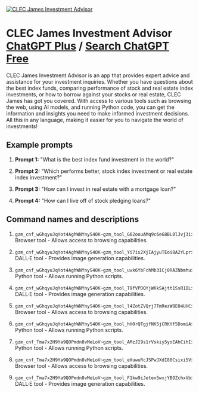 
[![CLEC James Investment Advisor](https://files.oaiusercontent.com/file-IiTctyxQGvu9wuC8dGLEQBzQ?se=2123-10-19T19%3A08%3A47Z&sp=r&sv=2021-08-06&sr=b&rscc=max-age%3D31536000%2C%20immutable&rscd=attachment%3B%20filename%3D97ae6eaa-2e3f-4a56-8140-a21b9963102e.png&sig=UTPYSzS%2B2wlSxe8wzTIzxORu58TX5q%2BdCFRKz74iob4%3D)](https://chat.openai.com/g/g-Q8Y2TmEcq-clec-james-investment-advisor)

# CLEC James Investment Advisor [ChatGPT Plus](https://chat.openai.com/g/g-Q8Y2TmEcq-clec-james-investment-advisor) / [Search ChatGPT Free](https://gptcall.net/index.html#/?search=CLEC%20James%20Investment%20Advisor)

CLEC James Investment Advisor is an app that provides expert advice and assistance for your investment inquiries. Whether you have questions about the best index funds, comparing performance of stock and real estate index investments, or how to borrow against your stocks or real estate, CLEC James has got you covered. With access to various tools such as browsing the web, using AI models, and running Python code, you can get the information and insights you need to make informed investment decisions. All this in any language, making it easier for you to navigate the world of investments!

## Example prompts

1. **Prompt 1:** "What is the best index fund investment in the world?"

2. **Prompt 2:** "Which performs better, stock index investment or real estate index investment?"

3. **Prompt 3:** "How can I invest in real estate with a mortgage loan?"

4. **Prompt 4:** "How can I live off of stock pledging loans?"

## Command names and descriptions

1. `gzm_cnf_wGhqyuJqYot4AghWNYnyS4OK~gzm_tool_G62oouAMq9c6eG8BL0lJvj3i`: Browser tool - Allows access to browsing capabilities.
  
2. `gzm_cnf_wGhqyuJqYot4AghWNYnyS4OK~gzm_tool_Yi7ix2XjIAjyuTEoi8A2YLpr`: DALL·E tool - Provides image generation capabilities.
    
3. `gzm_cnf_wGhqyuJqYot4AghWNYnyS4OK~gzm_tool_uvk6YbFchMb3ICj0RAZNbmhu`: Python tool - Allows running Python scripts.
    
4. `gzm_cnf_wGhqyuJqYot4AghWNYnyS4OK~gzm_tool_T9fVPDQYjWKkSAjtt1SsR1DL`: DALL·E tool - Provides image generation capabilities.

5. `gzm_cnf_wGhqyuJqYot4AghWNYnyS4OK~gzm_tool_l4ZotZVQrj7TmRezW8E04UHC`: Browser tool - Allows access to browsing capabilities.

6. `gzm_cnf_wGhqyuJqYot4AghWNYnyS4OK~gzm_tool_hH0rQTgjfNK5jCRKYf5DomiA`: Python tool - Allows running Python scripts.

7. `gzm_cnf_Tma7x2H9Ya9QOPmdn8vMeLoV~gzm_tool_AMzJI9s1rVskiy5yoEAhCihI`: Python tool - Allows running Python scripts.

8. `gzm_cnf_Tma7x2H9Ya9QOPmdn8vMeLoV~gzm_tool_eXuwuRcJSPwJXdI80Csixi5V`: Browser tool - Allows access to browsing capabilities.

9. `gzm_cnf_Tma7x2H9Ya9QOPmdn8vMeLoV~gzm_tool_F1kw9iJetex5wxjYBOZchxVb`: DALL·E tool - Provides image generation capabilities.


